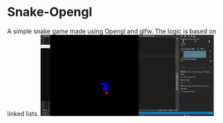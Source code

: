 # Snake-Opengl
A simple snake game made using Opengl and glfw. The logic is based on linked lists.
![image](snake.png)
